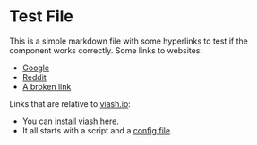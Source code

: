 # Test File

This is a simple markdown file with some hyperlinks to test if the component works correctly.
Some links to websites:

- [Google](https://www.google.com)
- [Reddit](https://www.reddit.com)
- [A broken link](http://microsoft.com/random-link)

Links that are relative to [viash.io](http://www.viash.io):

- You can [install viash here](/installation).
- It all starts with a script and a [config file](/reference/config/overview.html).
